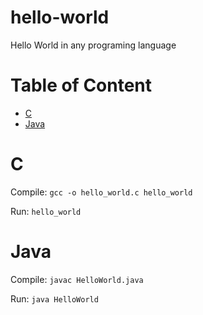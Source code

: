 # hello-world
Hello World in any programing language

# Table of Content
* [C](#C)
* [Java](#Java)

# C

Compile: `gcc -o hello_world.c hello_world`

Run: `hello_world`

# Java

Compile: `javac HelloWorld.java`

Run: `java HelloWorld`

